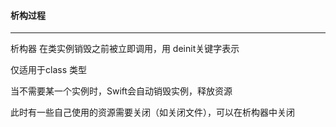 #### 析构过程

---

析构器 在类实例销毁之前被立即调用，用 deinit关键字表示

仅适用于class 类型



当不需要某一个实例时，Swift会自动销毁实例，释放资源

此时有一些自己使用的资源需要关闭（如关闭文件），可以在析构器中关闭